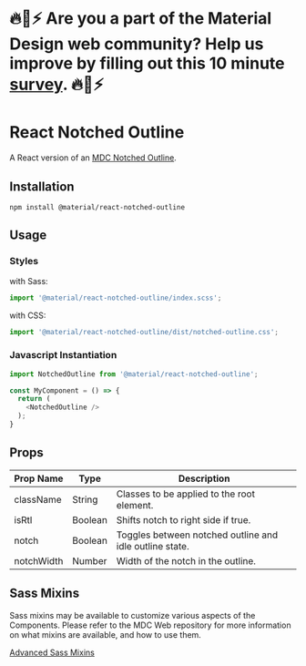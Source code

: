 # 🔥🌈⚡️ Are you a part of the Material Design web community? Help us improve by filling out this 10 minute <a href='https://bit.ly/materialwebsurvey'>survey</a>. 🔥🌈⚡️

# React Notched Outline

A React version of an [MDC Notched Outline](https://github.com/material-components/material-components-web/tree/master/packages/mdc-notched-outline).

## Installation

```
npm install @material/react-notched-outline
```

## Usage

### Styles

with Sass:
```js
import '@material/react-notched-outline/index.scss';
```

with CSS:
```js
import '@material/react-notched-outline/dist/notched-outline.css';
```

### Javascript Instantiation

```js
import NotchedOutline from '@material/react-notched-outline';

const MyComponent = () => {
  return (
    <NotchedOutline />
  );
}
```

## Props

Prop Name | Type | Description
--- | --- | ---
className | String | Classes to be applied to the root element.
isRtl | Boolean | Shifts notch to right side if true.
notch | Boolean | Toggles between notched outline and idle outline state.
notchWidth | Number | Width of the notch in the outline.

## Sass Mixins

Sass mixins may be available to customize various aspects of the Components. Please refer to the
MDC Web repository for more information on what mixins are available, and how to use them.

[Advanced Sass Mixins](https://github.com/material-components/material-components-web/blob/master/packages/mdc-notched-outline/README.md#sass-mixins)
